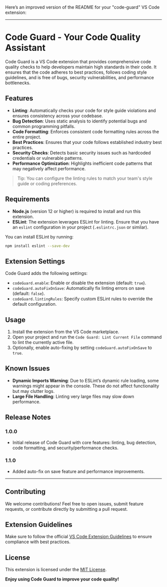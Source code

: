 Here’s an improved version of the README for your "code-guard" VS Code extension:

---

# Code Guard - Your Code Quality Assistant

Code Guard is a VS Code extension that provides comprehensive code quality checks to help developers maintain high standards in their code. It ensures that the code adheres to best practices, follows coding style guidelines, and is free of bugs, security vulnerabilities, and performance bottlenecks.

## Features

- **Linting**: Automatically checks your code for style guide violations and ensures consistency across your codebase.
- **Bug Detection**: Uses static analysis to identify potential bugs and common programming pitfalls.
- **Code Formatting**: Enforces consistent code formatting rules across the entire project.
- **Best Practices**: Ensures that your code follows established industry best practices.
- **Security Checks**: Detects basic security issues such as hardcoded credentials or vulnerable patterns.
- **Performance Optimization**: Highlights inefficient code patterns that may negatively affect performance.

> Tip: You can configure the linting rules to match your team's style guide or coding preferences.

## Requirements

- **Node.js** (version 12 or higher) is required to install and run this extension.
- **ESLint**: The extension leverages ESLint for linting. Ensure that you have an `eslint` configuration in your project (`.eslintrc.json` or similar).
  
You can install ESLint by running:

```bash
npm install eslint --save-dev
```

## Extension Settings

Code Guard adds the following settings:

- `codeGuard.enable`: Enable or disable the extension (default: `true`).
- `codeGuard.autoFixOnSave`: Automatically fix linting errors on save (default: `false`).
- `codeGuard.lintingRules`: Specify custom ESLint rules to override the default configuration.

## Usage

1. Install the extension from the VS Code marketplace.
2. Open your project and run the `Code Guard: Lint Current File` command to lint the currently active file.
3. Optionally, enable auto-fixing by setting `codeGuard.autoFixOnSave` to `true`.

## Known Issues

- **Dynamic Imports Warning**: Due to ESLint’s dynamic rule loading, some warnings might appear in the console. These do not affect functionality but may clutter logs.
- **Large File Handling**: Linting very large files may slow down performance.

## Release Notes

### 1.0.0

- Initial release of Code Guard with core features: linting, bug detection, code formatting, and security/performance checks.

### 1.1.0

- Added auto-fix on save feature and performance improvements.

---

## Contributing

We welcome contributions! Feel free to open issues, submit feature requests, or contribute directly by submitting a pull request.

## Extension Guidelines

Make sure to follow the official [VS Code Extension Guidelines](https://code.visualstudio.com/api/references/extension-guidelines) to ensure compliance with best practices.

## License

This extension is licensed under the [MIT License](LICENSE).

**Enjoy using Code Guard to improve your code quality!**